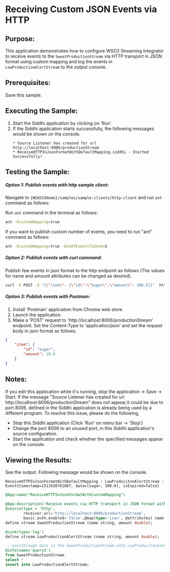 # Receiving Custom JSON Events via HTTP

## Purpose:
This application demonstrates how to configure WSO2 Streaming Integrator to receive events to the `SweetProductionStream` via HTTP transport in JSON format using custom mapping and log the events in `LowProductionAlertStream` to the output console.

## Prerequisites:
Save this sample.

## Executing the Sample:
1. Start the Siddhi application by clicking on 'Run'.
2. If the Siddhi application starts successfully, the following messages would be shown on the console.
	```
	* Source Listener has created for url http://localhost:8006/productionStream
	* ReceiveHTTPInJsonFormatWithDefaultMapping.siddhi - Started Successfully!
	```

## Testing the Sample:
##### Option 1: Publish events with http sample client:
Navigate to `{WSO2SIHome}/samples/sample-clients/http-client` and run `ant` command as follows:

Run `ant` command in the terminal as follows:
```bash
ant -DcustomMapping=true
```
If you want to publish custom number of events, you need to run "ant" command as follows:
```bash
ant -DcustomMapping=true -DnoOfEventsToSend=5
```

##### Option 2: Publish events with curl command:
Publish few events in json format to the http endpoint as follows (The values for name and amount attributes can be changed as desired).
```bash
curl -X POST -d "{\"item\": {\"id\":\"Sugar\",\"amount\": 300.5}}"  http://localhost:8006/productionStream --header "Content-Type:application/json"
```

##### Option 3: Publish events with Postman:
1. Install 'Postman' application from Chrome web store.
2. Launch the application.
3. Make a 'POST' request to 'http://localhost:8006/productionStream' endpoint. Set the Content-Type to 'application/json' and set the request body in json format as follows.
```json
{
	"item": {
		"id": "sugar",
		"amount": 20.0
	}
}
```

## Notes:
If you edit this application while it's running, stop the application -> Save -> Start.
If the message "Source Listener has created for url http://localhost:8006/productionStream" does not appear,it could be due to port 8006, defined in the Siddhi application is already being used by a different program. To resolve this issue, please do the following,
* Stop this Siddhi application (Click 'Run' on menu bar -> 'Stop')
* Change the port 8006 to an unused port, in this Siddhi application's source configuration.
* Start the application and check whether the specified messages appear on the console.

## Viewing the Results:
See the output. Following message would be shown on the console.
```
ReceiveHTTPInJsonFormatWithDefaultMapping : LowProducitonAlertStream : Event{timestamp=1511938781887, data=[sugar, 300.0], isExpired=false}
```

```sql
@App:name("ReceiveHTTPInJsonFormatWithCustomMapping")

@App:description('Receive events via HTTP transport in JSON format with custom mapping and view the output on the console')
@source(type = 'http',
        receiver.url='http://localhost:8006/productionStream',
        basic.auth.enabled='false',@map(type='json', @attributes( name = '$.item.id', amount = '$.item.amount')))
define stream SweetProductionStream (name string, amount double);

@sink(type='log')
define stream LowProductionAlertStream (name string, amount double);

-- passthrough data in the SweetProductionStream into LowProducitonAlertStream
@info(name='query1')
from SweetProductionStream
select *
insert into LowProductionAlertStream;
```